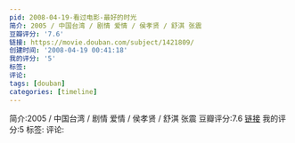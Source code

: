 ```yaml
---
pid: 2008-04-19-看过电影-最好的时光
简介: 2005 / 中国台湾 / 剧情 爱情 / 侯孝贤 / 舒淇 张震
豆瓣评分: '7.6'
链接: https://movie.douban.com/subject/1421809/
创建时间: '2008-04-19 00:41:18'
我的评分: '5'
标签:
评论:
tags: [douban]
categories: [timeline]
---
```

简介:2005 / 中国台湾 / 剧情 爱情 / 侯孝贤 / 舒淇 张震
豆瓣评分:7.6
[链接](https://movie.douban.com/subject/1421809/)
我的评分:5
标签:
评论:
